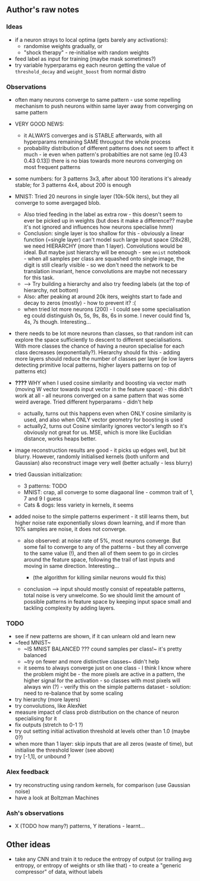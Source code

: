 ## Author's raw notes

### Ideas
* if a neuron strays to local optima (gets barely any activations):
  * randomise weights gradually, or
  * "shock therapy" - re-initialise with random weights
* feed label as input for training (maybe mask sometimes?)
* try variable hyperparams eg each neuron getting the value of `threshold_decay` and `weight_boost` from normal distro 


### Observations

* often many neurons converge to same pattern - use some repelling mechanism to push neurons within same layer away from converging on same pattern

* VERY GOOD NEWS:
  * it ALWAYS converges and is STABLE afterwards, with all hyperparams remaining SAME througout the whole process
  * probability distribution of different patterns does not seem to affect it much - ie even when pattern's probabilties are not same (eg [0.43 0.43 0.13]) there is no bias towards more neurons converging on most frequent patterns
  
* some numbers: for 3 patterns 3x3, after about 100 iterations it's already stable; for 3 patterns 4x4, about 200 is enough

* MNIST: Tried 20 neurons in single layer (10k-50k iters), but they all converge to some avergaged blob. 
  * Also tried feeding in the label as extra row - this doesn't seem to ever be picked up in weights (but does it make a difference?? maybe it's not ignored and influences how neurons specialise hmm)
  * Conclusion: single layer is too shallow for this - obviously a linear function (=single layer) can't model such large input space (28x28), we need HIERARCHY (more than 1 layer). Convolutions would be ideal. But maybe just hierarchy will be enough - see `mnist` notebook - when all samples per class are squashed onto single image, the digit is still clearly visible - so we don't need the network to be translation invariant, hence convolutions are maybe not necessary for this task.
  * --> Try building a hierarchy and also try feeding labels (at the top of hierarchy, not bottom)
  * Also: after peaking at around 20k iters, weights start to fade and decay to zeros (mostly) - how to prevent it? :(
  * when tried lot more neurons (200) - I could see some specialisation eg could distinguish 0s, 5s, 9s, 8s, 6s in some. I never could find 1s, 4s, 7s though. Interesting...
  
* there needs to be lot more neurons than classes, so that random init can explore the space sufficiently to descent to different specialisations. With more classes the chance of having a neuron specialise for each class decreases (exponentially?). Hierarchy should fix this - adding more layers should reduce the number of classes per layer (ie low layers detecting primitive local patterns, higher layers patterns on top of patterns etc)

* **????** WHY when I used cosine similarity and boosting via vector math (moving W vector towards input vector in the feature space) - this didn't work at all - all neurons converged on a same pattern that was some weird average. Tried different hyperparams - didn't help 
  * actually, turns out this happens even when ONLY cosine similarity is used, and also when ONLY vector geometry for boosting is used 
  * actually2, turns out Cosine similarity ignores vector's length so it's obviously not great for us. MSE, which is more like Euclidian distance, works heaps better.
  
* image reconstruction results are good - it picks up edges well, but bit blurry. However, randomly initialised kernels (both uniform and Gaussian) also reconstruct image very well (better actually - less blurry)  
  
* tried Gaussian initialization: 
  * 3 patterns: TODO
  * MNIST: crap, all converge to some diagaonal line - common trait of 1, 7 and 9 I guess
  * Cats & dogs: less variety in kernels, it seems
  
* added noise to the simple patterns experiment - it still learns them, but higher noise rate exponentially slows down learning, and if more than 10% samples are noise, it does not converge.
  * also observed: at noise rate of 5%, most neurons converge. But some fail to converge to any of the patterns - but they all converge to the same value (!), and then all of them seem to go in circles around the feature space, following the trail of last inputs and moving in same direction. Interesting...
    * (the algorithm for killing similar neurons would fix this)
    
  * conclusion --> input should mostly consist of repeatable patterns, total noise is very unwelcome. So we should limit the amount of possible patterns in feature space by keeping input space small and tackling complexity by adding layers.

### TODO
* see if new patterns are shown, if it can unlearn old and learn new
* ~feed MNIST~
  * ~IS MNIST BALANCED ??? cound samples per class!~ it's pretty balanced
  * ~try on fewer and more distinctive classes~ didn't help
  * it seems to always converge just on one class - I think I know where the problem might be - the more pixels are active in a pattern, the higher signal for the activation - so classes with most pixels will always win (?) - verify this on the simple patterns dataset - solution: need to re-balance that by some scaling
* try hierarchy (more layers)
* try convolutions, like AlexNet
* measure impact of class prob distribution on the chance of neuron specialising for it
* fix outputs (stretch to 0-1 ?)
* try out setting initial activation threshold at levels other than 1.0 (maybe 0?)
* when more than 1 layer: skip inputs that are all zeros (waste of time), but initialise the threshold lower (see above)
* try [-1,1], or unbound ?


### Alex feedback
* try reconstructing using random kernels, for comparison (use Gaussian noise)
* have a look at Boltzman Machines

### Ash's observations
* X (TODO how many?) patterns, Y iterations - learnt...

		
## Other ideas	

* take any CNN and train it to reduce the entropy of output (or trailing avg entropy, or entropy of weights or sth like that) - to create a "generic compressor" of data, without labels